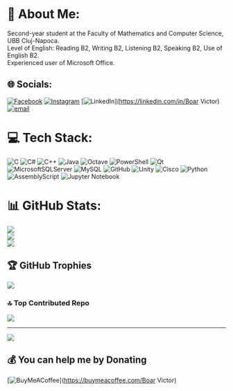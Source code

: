 # 💫 About Me:
Second-year student at the Faculty of Mathematics and Computer Science, UBB Cluj-Napoca.<br>Level of English: Reading B2, Writing B2, Listening B2, Speaking B2, Use of English B2.<br>Experienced user of Microsoft Office.


## 🌐 Socials:
[![Facebook](https://img.shields.io/badge/Facebook-%231877F2.svg?logo=Facebook&logoColor=white)](https://facebook.com/https://www.facebook.com/profile.php?id=100006920314341) [![Instagram](https://img.shields.io/badge/Instagram-%23E4405F.svg?logo=Instagram&logoColor=white)](https://instagram.com/victor.boar) [![LinkedIn](https://img.shields.io/badge/LinkedIn-%230077B5.svg?logo=linkedin&logoColor=white)](https://linkedin.com/in/Boar Victor) [![email](https://img.shields.io/badge/Email-D14836?logo=gmail&logoColor=white)](mailto:rotcivraob@yahoo.com) 

# 💻 Tech Stack:
![C](https://img.shields.io/badge/c-%2300599C.svg?style=for-the-badge&logo=c&logoColor=white) 
![C#](https://img.shields.io/badge/c%23-%23239120.svg?style=for-the-badge&logo=csharp&logoColor=white) 
![C++](https://img.shields.io/badge/c++-%2300599C.svg?style=for-the-badge&logo=c%2B%2B&logoColor=white) 
![Java](https://img.shields.io/badge/java-%23ED8B00.svg?style=for-the-badge&logo=openjdk&logoColor=white) 
![Octave](https://img.shields.io/badge/OCTAVE-darkblue?style=for-the-badge&logo=octave&logoColor=fcd683) 
![PowerShell](https://img.shields.io/badge/PowerShell-%235391FE.svg?style=for-the-badge&logo=powershell&logoColor=white) 
![Qt](https://img.shields.io/badge/Qt-%23217346.svg?style=for-the-badge&logo=Qt&logoColor=white) 
![MicrosoftSQLServer](https://img.shields.io/badge/Microsoft%20SQL%20Server-CC2927?style=for-the-badge&logo=microsoft%20sql%20server&logoColor=white) 
![MySQL](https://img.shields.io/badge/mysql-4479A1.svg?style=for-the-badge&logo=mysql&logoColor=white) 
![GitHub](https://img.shields.io/badge/github-%23121011.svg?style=for-the-badge&logo=github&logoColor=white) 
![Unity](https://img.shields.io/badge/unity-%23000000.svg?style=for-the-badge&logo=unity&logoColor=white) 
![Cisco](https://img.shields.io/badge/cisco-%23049fd9.svg?style=for-the-badge&logo=cisco&logoColor=black) 
![Python](https://img.shields.io/badge/python-3670A0?style=for-the-badge&logo=python&logoColor=ffdd54) 
![AssemblyScript](https://img.shields.io/badge/assembly%20script-%23000000.svg?style=for-the-badge&logo=assemblyscript&logoColor=white) 
![Jupyter Notebook](https://img.shields.io/badge/Jupyter%20Notebook-F37626.svg?style=for-the-badge&logo=jupyter&logoColor=white)
# 📊 GitHub Stats:
![](https://github-readme-stats.vercel.app/api?username=Rotciv004&theme=blue_navy&hide_border=false&include_all_commits=true&count_private=true)<br/>
![](https://github-readme-streak-stats.herokuapp.com/?user=Rotciv004&theme=blue_navy&hide_border=false)<br/>
![](https://github-readme-stats.vercel.app/api/top-langs/?username=Rotciv004&theme=blue_navy&hide_border=false&include_all_commits=true&count_private=true&layout=compact)

## 🏆 GitHub Trophies
![](https://github-profile-trophy.vercel.app/?username=Rotciv004&theme=blue_navy&no-frame=false&no-bg=false&margin-w=4)

### 🔝 Top Contributed Repo
![](https://github-contributor-stats.vercel.app/api?username=Rotciv004&limit=5&theme=blue_navy&combine_all_yearly_contributions=true)

---
[![](https://visitcount.itsvg.in/api?id=Rotciv004&icon=4&color=0)](https://visitcount.itsvg.in)

  ## 💰 You can help me by Donating
  [![BuyMeACoffee](https://img.shields.io/badge/Buy%20Me%20a%20Coffee-ffdd00?style=for-the-badge&logo=buy-me-a-coffee&logoColor=black)](https://buymeacoffee.com/Boar Victor) 

  
<!-- Proudly created with GPRM ( https://gprm.itsvg.in ) -->
